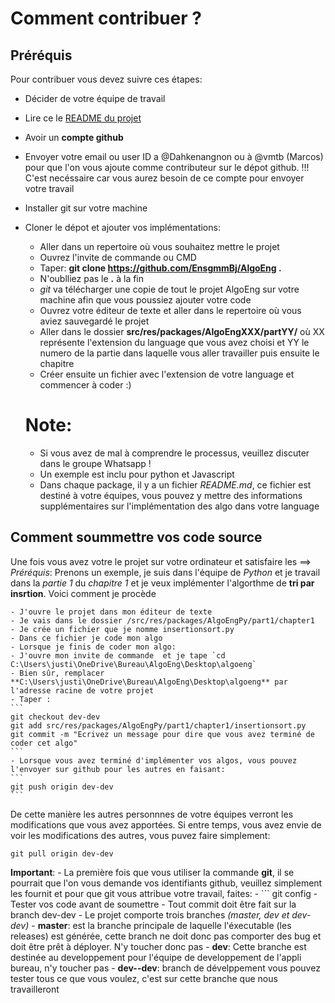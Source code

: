 # Comment contribuer ?

## Préréquis
Pour contribuer vous devez suivre ces étapes:

   - Décider de votre équipe de travail
   - Lire ce le [README du projet](README.md)
   - Avoir un **compte github**
   - Envoyer votre email ou user ID a @Dahkenangnon ou à @vmtb (Marcos) pour que l'on vous ajoute comme contributeur sur le dépot github. !!! C'est necéssaire car vous aurez besoin de ce compte pour envoyer votre travail
   - Installer git sur votre machine
   - Cloner le dépot et ajouter vos implémentations:
      - Aller dans un repertoire où vous souhaitez mettre le projet
      - Ouvrez l'invite de commande ou CMD
      - Taper: **git clone https://github.com/EnsgmmBj/AlgoEng .**
      - N'oublliez pas le **.** à la fin
      - _git_ va télécharger une copie de tout le projet AlgoEng sur votre machine afin que vous poussiez ajouter votre code
      - Ouvrez votre éditeur de texte et aller dans le repertoire où vous aviez sauvegardé le projet
      - Aller dans le dossier **src/res/packages/AlgoEngXXX/partYY/** où XX représente l'extension du language que vous avez choisi et YY  le numero de la partie dans laquelle vous aller travailler puis ensuite le chapitre
      - Créer ensuite un fichier avec l'extension de votre language et commencer à coder :)

      # Note: 
       - Si vous avez de mal à comprendre le processus, veuillez discuter dans le groupe Whatsapp !
       - Un exemple est inclu pour python et Javascript
       - Dans chaque package, il y a un fichier _README.md_, ce fichier est destiné à votre équipes, vous pouvez y mettre des informations supplémentaires sur l'implémentation des algo dans votre language

## Comment soummettre vos code source 
Une fois vous avez votre le projet sur votre ordinateur et satisfaire les ==> _Préréquis_:
Prenons un exemple, je suis dans l'équipe de _Python_ et je travail dans la _partie 1_ du _chapitre 1_ et je veux implémenter l'algorthme de **tri par insrtion**. Voici comment je procède

    - J'ouvre le projet dans mon éditeur de texte
    - Je vais dans le dossier /src/res/packages/AlgoEngPy/part1/chapter1
    - Je crée un fichier que je nomme insertionsort.py
    - Dans ce fichier je code mon algo 
    - Lorsque je finis de coder mon algo:
    - J'ouvre mon invite de commande  et je tape `cd  C:\Users\justi\OneDrive\Bureau\AlgoEng\Desktop\algoeng`
    - Bien sûr, remplacer **C:\Users\justi\OneDrive\Bureau\AlgoEng\Desktop\algoeng** par l'adresse racine de votre projet
    - Taper : 
    ``` 
    git checkout dev-dev
    git add src/res/packages/AlgoEngPy/part1/chapter1/insertionsort.py
    git commit -m "Ecrivez un message pour dire que vous avez terminé de coder cet algo"
    ```
    - Lorsque vous avez terminé d'implémenter vos algos, vous pouvez l'envoyer sur github pour les autres en faisant: 
    ```
    git push origin dev-dev
    ```
De cette manière les autres personnnes de votre équipes verront les modifications que vous avez apportées.
Si entre temps, vous avez envie de voir les modifications des autres, vous puvez faire simplement:

```
git pull origin dev-dev

```

**Important**: 
    - La première fois que vous utiliser la commande **git**, il se pourrait que l'on vous demande vos identifiants github, veuillez simplement les fournit et pour que git vous attribue votre travail, faites:
    - ```
    git config
    - Tester vos code avant de soumettre
    - Tout commit doit être fait sur la branch dev-dev
    - Le projet comporte trois branches _(master, dev et dev-dev)_
    - **master**: est la branche principale de laquelle l'éxecutable (les releases) est générée,
    cette branch ne doit donc pas comporter des bug et doit être prêt à déployer. N'y toucher donc pas
    - **dev**: Cette branche est destinée au developpement pour l'équipe de developpement de l'appli bureau, n'y toucher pas
    - **dev--dev**: branch de dévelppement vous pouvez tester tous ce que vous voulez, c'est sur cette branche que nous travailleront



